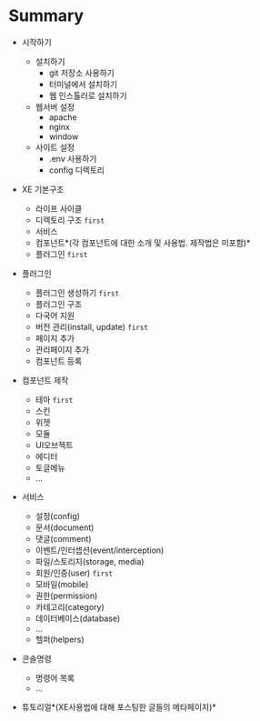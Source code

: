 # Summary

* 시작하기

  * 설치하기
    * git 저장소 사용하기
    * 터미널에서 설치하기
    * 웹 인스톨러로 설치하기
  * 웹서버 설정
    * apache
    * nginx
    * window
  * 사이트 설정
    * .env 사용하기
    * config 디렉토리


* XE 기본구조
  * 라이프 사이클
  * 디렉토리 구조 `first`
  * 서비스
  * 컴포넌트*(각 컴포넌트에 대한 소개 및 사용법. 제작법은 미포함)*
  * 플러그인 `first`



* 플러그인
  * 플러그인 생성하기 `first`
  * 플러그인 구조
  * 다국어 지원
  * 버전 관리(install, update) `first`
  * 페이지 추가
  * 관리페이지 추가
  * 컴포넌트 등록


* 컴포넌트 제작
  * 테마 `first`
  * 스킨
  * 위젯
  * 모듈
  * UI오브젝트
  * 에디터
  * 토글메뉴
  * ...


* 서비스
  * 설정(config)
  * 문서(document)
  * 댓글(comment)
  * 이벤트/인터셉션(event/interception)
  * 파일/스토리지(storage, media)
  * 회원/인증(user) `first`
  * 모바일(mobile)
  * 권한(permission)
  * 카테고리(category)
  * 데이터베이스(database)
  * ...
  * 헬퍼(helpers)


* 콘솔명령
  * 명령어 목록
  * ...


* 튜토리얼*(XE사용법에 대해 포스팅한 글들의 메타페이지)*